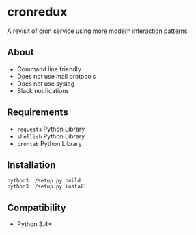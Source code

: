 cronredux
========
A revisit of cron service using more modern interaction patterns.


About
--------
* Command line friendly
* Does not use mail protocols
* Does not use syslog
* Slack notifications


Requirements
--------
* `requests` Python Library
* `shellish` Python Library
* `crontab` Python Library


Installation
--------
    python3 ./setup.py build
    python3 ./setup.py install


Compatibility
--------
* Python 3.4+

